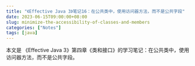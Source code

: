 ```yaml
---
title: "《Effective Java 3》笔记16：在公共类中，使用访问器方法，而不是公共字段"
date: 2023-06-15T09:00:00+08:00
slug: minimize-the-accessibility-of-classes-and-members
categories: ["Notes"]
tags: [java]
---
```


本文是 《Effective Java 3》第四章《类和接口》的学习笔记：在公共类中，使用访问器方法，而不是公共字段。

